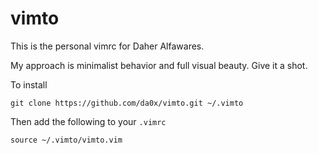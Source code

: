 # vimto

This is the personal vimrc for Daher Alfawares.

My approach is minimalist behavior and full visual beauty. Give it a shot.

To install
```
git clone https://github.com/da0x/vimto.git ~/.vimto
```
Then add the following to your `.vimrc`
```
source ~/.vimto/vimto.vim
```
